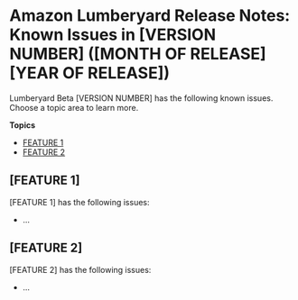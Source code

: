 # Amazon Lumberyard Release Notes: Known Issues in [VERSION NUMBER] ([MONTH OF RELEASE] [YEAR OF RELEASE])

Lumberyard Beta [VERSION NUMBER] has the following known issues. Choose a topic area to learn more.

**Topics**
+ [FEATURE 1](#anchor-link-here)
+ [FEATURE 2](#anchor-link-here)

## [FEATURE 1]

[FEATURE 1] has the following issues:
+ ...

## [FEATURE 2]

[FEATURE 2] has the following issues:
+ ...